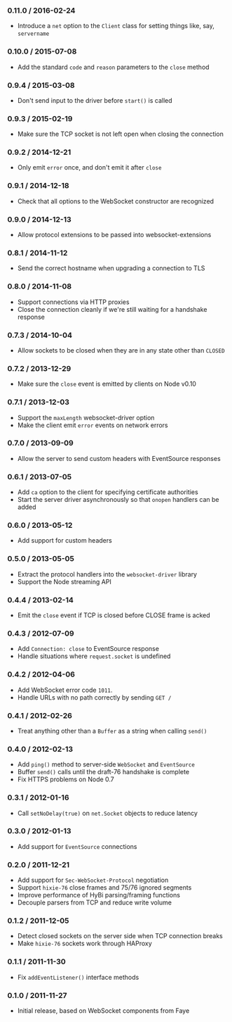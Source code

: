 ### 0.11.0 / 2016-02-24

* Introduce a `net` option to the `Client` class for setting things like, say, `servername`

### 0.10.0 / 2015-07-08

* Add the standard `code` and `reason` parameters to the `close` method

### 0.9.4 / 2015-03-08

* Don't send input to the driver before `start()` is called

### 0.9.3 / 2015-02-19

* Make sure the TCP socket is not left open when closing the connection

### 0.9.2 / 2014-12-21

* Only emit `error` once, and don't emit it after `close`

### 0.9.1 / 2014-12-18

* Check that all options to the WebSocket constructor are recognized

### 0.9.0 / 2014-12-13

* Allow protocol extensions to be passed into websocket-extensions

### 0.8.1 / 2014-11-12

* Send the correct hostname when upgrading a connection to TLS

### 0.8.0 / 2014-11-08

* Support connections via HTTP proxies
* Close the connection cleanly if we're still waiting for a handshake response

### 0.7.3 / 2014-10-04

* Allow sockets to be closed when they are in any state other than `CLOSED`

### 0.7.2 / 2013-12-29

* Make sure the `close` event is emitted by clients on Node v0.10

### 0.7.1 / 2013-12-03

* Support the `maxLength` websocket-driver option
* Make the client emit `error` events on network errors

### 0.7.0 / 2013-09-09

* Allow the server to send custom headers with EventSource responses

### 0.6.1 / 2013-07-05

* Add `ca` option to the client for specifying certificate authorities
* Start the server driver asynchronously so that `onopen` handlers can be added

### 0.6.0 / 2013-05-12

* Add support for custom headers

### 0.5.0 / 2013-05-05

* Extract the protocol handlers into the `websocket-driver` library
* Support the Node streaming API

### 0.4.4 / 2013-02-14

* Emit the `close` event if TCP is closed before CLOSE frame is acked

### 0.4.3 / 2012-07-09

* Add `Connection: close` to EventSource response
* Handle situations where `request.socket` is undefined

### 0.4.2 / 2012-04-06

* Add WebSocket error code `1011`.
* Handle URLs with no path correctly by sending `GET /`

### 0.4.1 / 2012-02-26

* Treat anything other than a `Buffer` as a string when calling `send()`

### 0.4.0 / 2012-02-13

* Add `ping()` method to server-side `WebSocket` and `EventSource`
* Buffer `send()` calls until the draft-76 handshake is complete
* Fix HTTPS problems on Node 0.7

### 0.3.1 / 2012-01-16

* Call `setNoDelay(true)` on `net.Socket` objects to reduce latency

### 0.3.0 / 2012-01-13

* Add support for `EventSource` connections

### 0.2.0 / 2011-12-21

* Add support for `Sec-WebSocket-Protocol` negotiation
* Support `hixie-76` close frames and 75/76 ignored segments
* Improve performance of HyBi parsing/framing functions
* Decouple parsers from TCP and reduce write volume

### 0.1.2 / 2011-12-05

* Detect closed sockets on the server side when TCP connection breaks
* Make `hixie-76` sockets work through HAProxy

### 0.1.1 / 2011-11-30

* Fix `addEventListener()` interface methods

### 0.1.0 / 2011-11-27

* Initial release, based on WebSocket components from Faye
